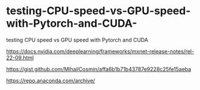 # testing-CPU-speed-vs-GPU-speed-with-Pytorch-and-CUDA-
testing CPU speed vs GPU speed with Pytorch and CUDA 

https://docs.nvidia.com/deeplearning/frameworks/mxnet-release-notes/rel-22-09.html

https://gist.github.com/MihailCosmin/affa6b1b71b43787e9228c25fe15aeba

https://repo.anaconda.com/archive/


